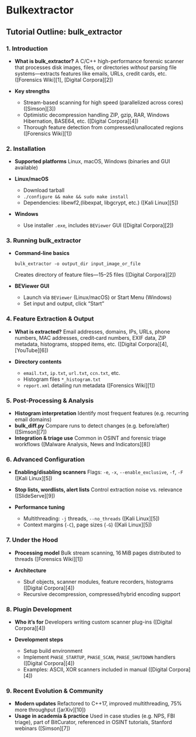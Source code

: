 # Bulkextractor

## Tutorial Outline: bulk\_extractor

### 1. Introduction

* **What is bulk\_extractor?**
  A C/C++ high-performance forensic scanner that processes disk images, files, or directories *without* parsing file systems—extracts features like emails, URLs, credit cards, etc. ([Forensics Wiki][1], [Digital Corpora][2])
* **Key strengths**

  * Stream-based scanning for high speed (parallelized across cores) ([Simson][3])
  * Optimistic decompression handling ZIP, gzip, RAR, Windows Hibernation, BASE64, etc. ([Digital Corpora][4])
  * Thorough feature detection from compressed/unallocated regions ([Forensics Wiki][1])

### 2. Installation

* **Supported platforms**
  Linux, macOS, Windows (binaries and GUI available)&#x20;
* **Linux/macOS**

  * Download tarball
  * `./configure && make && sudo make install`&#x20;
  * Dependencies: libewf2,(libexpat, libgcrypt, etc.) ([Kali Linux][5])
* **Windows**

  * Use installer `.exe`, includes `BEViewer` GUI ([Digital Corpora][2])

### 3. Running bulk\_extractor

* **Command‑line basics**

  ```
  bulk_extractor -o output_dir input_image_or_file
  ```

  Creates directory of feature files—15–25 files ([Digital Corpora][2])
* **BEViewer GUI**

  * Launch via `BEViewer` (Linux/macOS) or Start Menu (Windows)&#x20;
  * Set input and output, click “Start”

### 4. Feature Extraction & Output

* **What is extracted?**
  Email addresses, domains, IPs, URLs, phone numbers, MAC addresses, credit‑card numbers, EXIF data, ZIP metadata, histograms, stopped items, etc. ([Digital Corpora][4], [YouTube][6])
* **Directory contents**

  * `email.txt`, `ip.txt`, `url.txt`, `ccn.txt`, etc.
  * Histogram files `*_histogram.txt`
  * `report.xml` detailing run metadata ([Forensics Wiki][1])

### 5. Post‑Processing & Analysis

* **Histogram interpretation**
  Identify most frequent features (e.g. recurring email domains)&#x20;
* **bulk\_diff.py**
  Compare runs to detect changes (e.g. before/after) ([Simson][7])
* **Integration & triage use**
  Common in OSINT and forensic triage workflows ([Malware Analysis, News and Indicators][8])

### 6. Advanced Configuration

* **Enabling/disabling scanners**
  Flags: `-e`, `-x`, `--enable_exclusive`, `-f`, `-F` ([Kali Linux][5])
* **Stop lists, wordlists, alert lists**
  Control extraction noise vs. relevance ([SlideServe][9])
* **Performance tuning**

  * Multithreading: `-j` threads, `--no_threads` ([Kali Linux][5])
  * Context margins (`-C`), page sizes (`-G`) ([Kali Linux][5])

### 7. Under the Hood

* **Processing model**
  Bulk stream scanning, 16 MiB pages distributed to threads ([Forensics Wiki][1])
* **Architecture**

  * Sbuf objects, scanner modules, feature recorders, histograms ([Digital Corpora][4])
  * Recursive decompression, compressed/hybrid encoding support&#x20;

### 8. Plugin Development

* **Who it’s for**
  Developers writing custom scanner plug-ins ([Digital Corpora][4])
* **Development steps**

  * Setup build environment
  * Implement `PHASE_STARTUP`, `PHASE_SCAN`, `PHASE_SHUTDOWN` handlers ([Digital Corpora][4])
  * Examples: ASCII, XOR scanners included in manual ([Digital Corpora][4])

### 9. Recent Evolution & Community

* **Modern updates**
  Refactored to C++17, improved multithreading, 75% more throughput ([arXiv][10])
* **Usage in academia & practice**
  Used in case studies (e.g. NPS, FBI triage), part of BitCurator, referenced in OSINT tutorials, Stanford webinars ([Simson][7])


